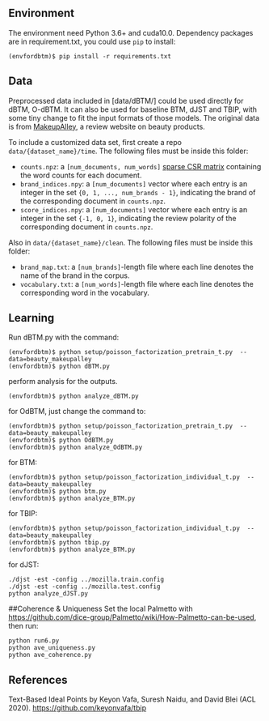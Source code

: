 ## Environment
The environment need Python 3.6+ and cuda10.0. Dependency packages are in requirement.txt, you could use `pip` to install:

```{bash}
(envfordbtm)$ pip install -r requirements.txt
```

## Data
Preprocessed data included in [data/dBTM/] could be used directly for dBTM, O-dBTM. It can also be used for baseline BTM, dJST and TBIP, with some tiny change to fit the input formats of those models.
The original data is from [MakeupAlley](https://www.makeupalley.com/), a review website on beauty products.



To include a customized data set, first create a repo `data/{dataset_name}/time`. The following files must be inside this folder:

* `counts.npz`: a `[num_documents, num_words]` 
  [sparse CSR matrix](https://docs.scipy.org/doc/scipy-0.14.0/reference/generated/scipy.sparse.csr_matrix.html) 
  containing the word counts for each document.
* `brand_indices.npy`: a `[num_documents]` vector where each entry is an
  integer in the set `{0, 1, ..., num_brands - 1}`, indicating the brand of 
  the corresponding document in `counts.npz`.
* `score_indices.npy`: a `[num_documents]` vector where each entry is an
  integer in the set `{-1, 0, 1}`, indicating the review polarity of 
  the corresponding document in `counts.npz`.

Also in `data/{dataset_name}/clean`. The following files must be inside this folder:
* `brand_map.txt`: a `[num_brands]`-length file where each line denotes the name of the brand in the corpus.
* `vocabulary.txt`: a `[num_words]`-length file where each line denotes the corresponding word in the vocabulary.

## Learning
Run dBTM.py with the command:
```{bash}
(envfordbtm)$ python setup/poisson_factorization_pretrain_t.py  --data=beauty_makeupalley
(envfordbtm)$ python dBTM.py
```

perform analysis for the outputs.
```{bash}
(envfordbtm)$ python analyze_dBTM.py
```

for OdBTM, just change the command to:
```{bash}
(envfordbtm)$ python setup/poisson_factorization_pretrain_t.py  --data=beauty_makeupalley
(envfordbtm)$ python OdBTM.py
(envfordbtm)$ python analyze_OdBTM.py
```

for BTM:
```{bash}
(envfordbtm)$ python setup/poisson_factorization_individual_t.py  --data=beauty_makeupalley
(envfordbtm)$ python btm.py
(envfordbtm)$ python analyze_BTM.py
```

for TBIP:
```{bash}
(envfordbtm)$ python setup/poisson_factorization_individual_t.py  --data=beauty_makeupalley
(envfordbtm)$ python tbip.py
(envfordbtm)$ python analyze_BTM.py
```

for dJST:
```{bash}
./djst -est -config ../mozilla.train.config
./djst -est -config ../mozilla.test.config
python analyze_dJST.py
```

##Coherence & Uniqueness
Set the local Palmetto with https://github.com/dice-group/Palmetto/wiki/How-Palmetto-can-be-used, then run:
```{bash}
python run6.py
python ave_uniqueness.py
python ave_coherence.py
```

## References
Text-Based Ideal Points by Keyon Vafa, Suresh Naidu, and David Blei (ACL 2020). https://github.com/keyonvafa/tbip 